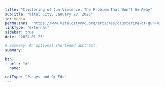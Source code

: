 ```yaml
---
title: "Clustering of Gun Violence: The Problem That Won’t Go Away"
subTitle: "Vital City. January 23, 2025"
id: media
permalinks: "https://www.vitalcitynyc.org/articles/clustering-of-gun-violence-the-problem-that-wont-go-away"
linkType: "external"
sidebar: true
date: "2025-01-23"

# Summary. An optional shortened abstract.
summary: 

btn:
- url : "#"
  name: 

catType: "Essays and Op-Eds"
---
```


